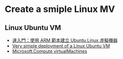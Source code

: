 # Create a smiple Linux MV

## Linux Ubuntu VM

- [速入門：使用 ARM 範本建立 Ubuntu Linux 虛擬機器](https://docs.microsoft.com/zh-tw/azure/virtual-machines/linux/quick-create-template)
- [Very simple deployment of a Linux Ubuntu VM](https://github.com/Azure/azure-quickstart-templates/tree/master/101-vm-simple-linux)
- [Microsoft.Compute virtualMachines](https://docs.microsoft.com/en-us/azure/templates/microsoft.compute/virtualmachines?tabs=json)
